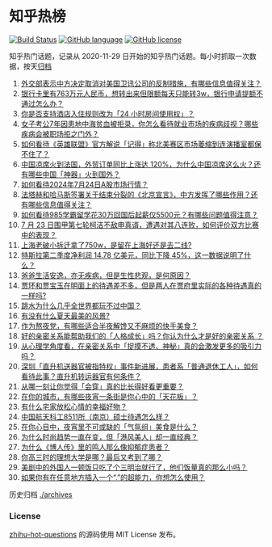 # 知乎热榜
[![Build Status](https://github.com/ToWeLong/zhihu-hot-questions/workflows/CI/badge.svg)](https://github.com/ToWeLong/zhihu-hot-questions/actions)
[![GitHub language](https://img.shields.io/badge/language-golang-orange.svg)](https://golang.org/)
[![GitHub license](https://img.shields.io/github/license/ToWeLong/zhihu-hot-questions)](https://github.com/ToWeLong/zhihu-hot-questions/blob/main/LICENSE)

知乎热门话题，记录从 2020-11-29 日开始的知乎热门话题。每小时抓取一次数据，按天[归档](./archives)

<!-- BEGIN -->

1. [外交部表示中方决定取消对美国卫讯公司的反制措施，有哪些信息值得关注？](https://www.zhihu.com/question/662277295)
1. [银行卡里有763万元人民币，想转出来但限额每天只能转3w，银行申请提额不通过怎么办？](https://www.zhihu.com/question/662342815)
1. [你是否支持酒店入住规则改为「24 小时房间使用权」？](https://www.zhihu.com/question/661942109)
1. [女子考公7年因患地中海贫血被拒录，你怎么看待就业市场的疾病歧视？哪些疾病会被职场拒之门外？](https://www.zhihu.com/question/662275557)
1. [如何看待《英雄联盟》官方解说「记得」称北美赛区市场萎缩到连演播室都保不住了？](https://www.zhihu.com/question/662257057)
1. [中国凉席火到法国，外贸订单同比上涨达 120%，为什么中国凉席这么火？还有哪些中国「神器」火到国外？](https://www.zhihu.com/question/662399675)
1. [如何看待2024年7月24日A股市场行情？](https://www.zhihu.com/question/662341449)
1. [法塔赫和哈马斯签署关于结束分裂的《北京宣言》，中方发挥了哪些作用？还有哪些信息值得关注？](https://www.zhihu.com/question/662356140)
1. [如何看待985学霸留学花30万回国后起薪仅5500元？有哪些问题值得注意？](https://www.zhihu.com/question/662271929)
1. [7 月 23 日围甲第七轮柯洁不敌申真谞，遭遇对其八连败，如何评价双方比赛中的表现？](https://www.zhihu.com/question/662371826)
1. [上海老破小拆迁拿了750w，是留在上海好还是去二线?](https://www.zhihu.com/question/662341567)
1. [特斯拉第二季度净利润 14.78 亿美元，同比下降 45%，这一数据说明了什么？](https://www.zhihu.com/question/662433307)
1. [爸爸生活安逸，亦无疾病，但是生性悲观，是何原因？](https://www.zhihu.com/question/662167494)
1. [贾环和贾宝玉在明面上的待遇差不多，但是两人在贾府里实际的各种待遇真的一样吗?](https://www.zhihu.com/question/661705490)
1. [跳水为什么几乎全世界都玩不过中国？](https://www.zhihu.com/question/662265270)
1. [有没有什么夏天最美的风景?](https://www.zhihu.com/question/662177848)
1. [作为熬夜党，有哪些适合半夜解馋又不麻烦的快手美食？](https://www.zhihu.com/question/661067211)
1. [好的亲密关系能帮助我们的「人格成长」吗？你认为什么才是好的亲密关系 ？](https://www.zhihu.com/question/661850846)
1. [从心理学角度看，在亲密关系中「捉摸不透、神秘」真的会激发更多的吸引力吗？](https://www.zhihu.com/question/661850836)
1. [深圳「直升机送器官被指特权」事件新进展，患者系「普通退休工人」，如何看待此事？直升机转运器官有何条件？](https://www.zhihu.com/question/662344864)
1. [从哪一刻让你觉得「会穿」真的比长得好看更重要？](https://www.zhihu.com/question/661057242)
1. [在你的城市，有哪些夜宵一条街是你心中的「天花板」？](https://www.zhihu.com/question/656072468)
1. [有什么宅家放松心情的幸福好物？](https://www.zhihu.com/question/659670041)
1. [中国航天科工8511所（南京）硕士待遇怎么样？](https://www.zhihu.com/question/49876764)
1. [在你心目中，夜宵里不可或缺的「气氛组」美食是什么？](https://www.zhihu.com/question/661261490)
1. [为什么时尚趋势一直在变，但「港风美人」却一直经典？](https://www.zhihu.com/question/658905789)
1. [为什么《博人传》里的鸣人那么像抑郁症患者？](https://www.zhihu.com/question/412234929)
1. [你高三时的理想大学是哪？最后又考到了哪？](https://www.zhihu.com/question/444373967)
1. [美剧中的外国人一顿饭只吃了个三明治就行了，他们饭量真的那么小吗？](https://www.zhihu.com/question/27162329)
1. [如果你有在任意地方插入一个“.”的超能力，你想怎么使用？](https://www.zhihu.com/question/624451022)

<!-- END -->

历史归档 [./archives](./archives)


### License
[zhihu-hot-questions](https://github.com/towelong/zhihu-hot-questions) 的源码使用 MIT License 发布。